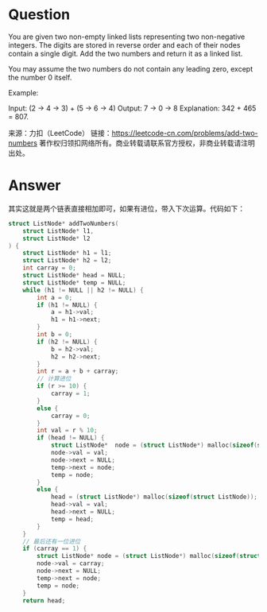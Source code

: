 # Question

You are given two non-empty linked lists representing two non-negative integers. The digits are stored in reverse order and each of their nodes contain a single digit. Add the two numbers and return it as a linked list.

You may assume the two numbers do not contain any leading zero, except the number 0 itself.

Example:

Input: (2 -> 4 -> 3) + (5 -> 6 -> 4)
Output: 7 -> 0 -> 8
Explanation: 342 + 465 = 807.

来源：力扣（LeetCode）
链接：https://leetcode-cn.com/problems/add-two-numbers
著作权归领扣网络所有。商业转载请联系官方授权，非商业转载请注明出处。

# Answer

其实这就是两个链表直接相加即可，如果有进位，带入下次运算。代码如下：

```c
struct ListNode* addTwoNumbers(
	struct ListNode* l1, 
	struct ListNode* l2
) {
	struct ListNode* h1 = l1;
	struct ListNode* h2 = l2;
	int carray = 0;
	struct ListNode* head = NULL;
	struct ListNode* temp = NULL;
	while (h1 != NULL || h2 != NULL) {
		int a = 0;
		if (h1 != NULL) {
			a = h1->val;
			h1 = h1->next;
		}
		int b = 0;
		if (h2 != NULL) {
			b = h2->val;
			h2 = h2->next;
		}
		int r = a + b + carray;
		// 计算进位
		if (r >= 10) {
			carray = 1;
		}
		else {
			carray = 0;
		}
		int val = r % 10;
		if (head != NULL) {
			struct ListNode*  node = (struct ListNode*) malloc(sizeof(struct ListNode));
			node->val = val;
			node->next = NULL;
			temp->next = node;
			temp = node;
		}
		else {
			head = (struct ListNode*) malloc(sizeof(struct ListNode));
			head->val = val;
			head->next = NULL;
			temp = head;
		}
	}
	// 最后还有一位进位
	if (carray == 1) {
		struct ListNode* node = (struct ListNode*) malloc(sizeof(struct ListNode));
		node->val = carray;
		node->next = NULL;
		temp->next = node;
		temp = node;
	}
	return head;
```








